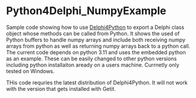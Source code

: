 # Python4Delphi_NumpyExample
Sample code showing how to use [Delphi4Python](https://github.com/pyscripter/python4delphi) to export a Delphi class object whose methods can be called from Python. It shows the used of Python buffers to handle numpy arrays and include both receiving numpy arrays from python as well as returning numpy arrays back to a python call. The current code depends on python 3.11 and uses the embedded python as an example. These can be easily changed to other python versions  including python installaiton aready on a users machine. Currnetly only tested on Windows. 

THis code requries the latest distribution of Delphi4Python. It will not work with the version that gets installed with Getit. 
